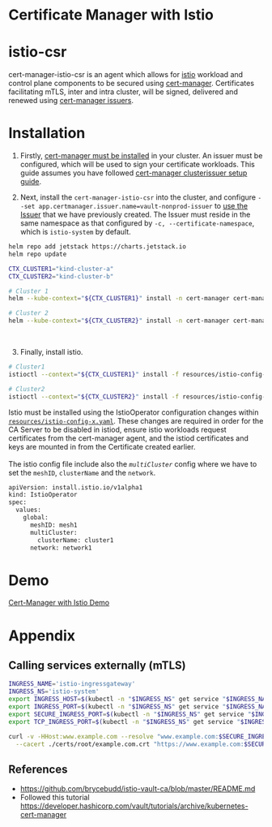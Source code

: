 # Certificate Manager with Istio

# istio-csr

cert-manager-istio-csr is an agent which allows for [istio](https://istio.io) workload and control plane components to be secured using
[cert-manager](https://cert-manager.io). Certificates facilitating mTLS, inter and intra cluster, will be signed, delivered and renewed
using [cert-manager issuers](https://cert-manager.io/docs/concepts/issuer).

# Installation

1. Firstly, [cert-manager must be installed](https://cert-manager.io/docs/installation/) in your cluster. An issuer must be configured,
which will be used to sign your certificate workloads. This guide assumes you have followed
[cert-manager clusterissuer setup guide](../cert-manager-clusterissuer-setup.md).

2. Next, install the `cert-manager-istio-csr` into the cluster, and configure `--set app.certmanager.issuer.name=vault-nonprod-issuer` to [use
the Issuer](../cert-manager-clusterissuer-setup.md) that we have
previously created. The Issuer must reside in the same namespace as that configured by `-c, --certificate-namespace`, which
is `istio-system` by default.

```bash
helm repo add jetstack https://charts.jetstack.io
helm repo update

CTX_CLUSTER1="kind-cluster-a"
CTX_CLUSTER2="kind-cluster-b"

# Cluster 1
helm --kube-context="${CTX_CLUSTER1}" install -n cert-manager cert-manager-istio-csr jetstack/cert-manager-istio-csr --set app.server.clusterID=cluster1 --set app.certmanager.issuer.name=vault-nonprod-issuer --set app.certmanager.preserveCertificateRequests=true --set app.logLevel=3helm --kube-context="${CTX_CLUSTER1}" install -n cert-manager cert-manager-istio-csr jetstack/cert-manager-istio-csr --set app.server.clusterID=cluster1 --set app.certmanager.issuer.name=vault-nonprod-issuer --set app.certmanager.preserveCertificateRequests=true --set app.logLevel=3helm --kube-context="${CTX_CLUSTER1}" install -n cert-manager cert-manager-istio-csr jetstack/cert-manager-istio-csr --set app.server.clusterID=cluster1 --set app.certmanager.issuer.name=vault-nonprod-issuer --set app.certmanager.preserveCertificateRequests=true --set app.logLevel=3

# Cluster 2
helm --kube-context="${CTX_CLUSTER2}" install -n cert-manager cert-manager-istio-csr jetstack/cert-manager-istio-csr --set app.server.clusterID=cluster2 --set app.certmanager.issuer.name=vault-nonprod-issuer --set app.certmanager.preserveCertificateRequests=true --set app.logLevel=3
```

<br> 

3. Finally, install istio.

```bash
# Cluster1
istioctl --context="${CTX_CLUSTER1}" install -f resources/istio-config-cluster-1-1.yaml

# Cluster2 
istioctl --context="${CTX_CLUSTER2}" install -f resources/istio-config-cluster-2-1.yaml
```

Istio must be installed using the IstioOperator
configuration changes within
[`resources/istio-config-x.yaml`](../resources/istio-config-cluster-1-1.yaml). These changes are
required in order for the CA Server to be disabled in istiod, ensure istio
workloads request certificates from the cert-manager agent, and the istiod
certificates and keys are mounted in from the Certificate created earlier.
<br> 
<br> 
The istio config file include also the *`multiCluster`* config where we have to set the `meshID`, `clusterName` and the `network`.

```bash
apiVersion: install.istio.io/v1alpha1
kind: IstioOperator
spec:
  values:
    global:
      meshID: mesh1
      multiCluster:
        clusterName: cluster1
      network: network1
```
# Demo
[Cert-Manager with Istio Demo](https://screencast.apps.chrome/10PyZgJ1jWFgCUCUmBXeBimoxbAPg8JpT?createdTime=2025-05-30T23%3A18%3A40.729Z)

# Appendix

## Calling services externally (mTLS)

```bash
INGRESS_NAME='istio-ingressgateway'
INGRESS_NS='istio-system'
export INGRESS_HOST=$(kubectl -n "$INGRESS_NS" get service "$INGRESS_NAME" -o jsonpath='{.status.loadBalancer.ingress[0].ip}')
export INGRESS_PORT=$(kubectl -n "$INGRESS_NS" get service "$INGRESS_NAME" -o jsonpath='{.spec.ports[?(@.name=="http2")].port}')
export SECURE_INGRESS_PORT=$(kubectl -n "$INGRESS_NS" get service "$INGRESS_NAME" -o jsonpath='{.spec.ports[?(@.name=="https")].port}')
export TCP_INGRESS_PORT=$(kubectl -n "$INGRESS_NS" get service "$INGRESS_NAME" -o jsonpath='{.spec.ports[?(@.name=="tcp")].port}')

curl -v -HHost:www.example.com --resolve "www.example.com:$SECURE_INGRESS_PORT:$INGRESS_HOST" \
  --cacert ./certs/root/example.com.crt "https://www.example.com:$SECURE_INGRESS_PORT/status/418"
```

## References
- https://github.com/brycebudd/istio-vault-ca/blob/master/README.md
- Followed this tutorial https://developer.hashicorp.com/vault/tutorials/archive/kubernetes-cert-manager




